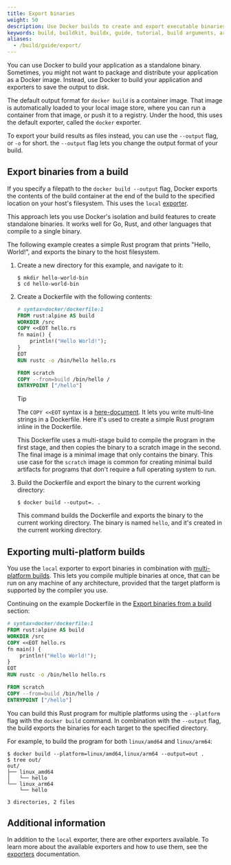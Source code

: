 ```yaml
---
title: Export binaries
weight: 50
description: Use Docker builds to create and export executable binaries.
keywords: build, buildkit, buildx, guide, tutorial, build arguments, arg
aliases:
  - /build/guide/export/
---
```


You can use Docker to build your application as a standalone binary. Sometimes,
you might not want to package and distribute your application as a Docker image.
Instead, use Docker to build your application and exporters to save the output
to disk.

The default output format for `docker build` is a container image. That image is
automatically loaded to your local image store, where you can run a container
from that image, or push it to a registry. Under the hood, this uses the default
exporter, called the `docker` exporter.

To export your build results as files instead, you can use the `--output` flag,
or `-o` for short. the `--output` flag lets you change the output format of
your build.

## Export binaries from a build

If you specify a filepath to the `docker build --output` flag, Docker exports
the contents of the build container at the end of the build to the specified
location on your host's filesystem. This uses the `local`
[exporter](/manuals/build/exporters/local-tar.md).

This approach lets you use Docker's isolation and build features to create
standalone binaries. It works well for Go, Rust, and other languages that
compile to a single binary.

The following example creates a simple Rust program that prints "Hello,
World!", and exports the binary to the host filesystem.

1. Create a new directory for this example, and navigate to it:

   ```console
   $ mkdir hello-world-bin
   $ cd hello-world-bin
   ```

2. Create a Dockerfile with the following contents:

   ```Dockerfile
   # syntax=docker/dockerfile:1
   FROM rust:alpine AS build
   WORKDIR /src
   COPY <<EOT hello.rs
   fn main() {
       println!("Hello World!");
   }
   EOT
   RUN rustc -o /bin/hello hello.rs
   
   FROM scratch
   COPY --from=build /bin/hello /
   ENTRYPOINT ["/hello"]
   ```

   > [!TIP]
   > The `COPY <<EOT` syntax is a [here-document](/reference/dockerfile.md#here-documents).
   > It lets you write multi-line strings in a Dockerfile. Here it's used to
   > create a simple Rust program inline in the Dockerfile.

   This Dockerfile uses a multi-stage build to compile the program in the first
   stage, and then copies the binary to a scratch image in the second. The
   final image is a minimal image that only contains the binary. This use case
   for the `scratch` image is common for creating minimal build artifacts for
   programs that don't require a full operating system to run.

3. Build the Dockerfile and export the binary to the current working directory:

   ```console
   $ docker build --output=. .
   ```

   This command builds the Dockerfile and exports the binary to the current
   working directory. The binary is named `hello`, and it's created in the
   current working directory.

## Exporting multi-platform builds

You use the `local` exporter to export binaries in combination with
[multi-platform builds](/manuals/build/building/multi-platform.md). This lets you
compile multiple binaries at once, that can be run on any machine of any
architecture, provided that the target platform is supported by the compiler
you use.

Continuing on the example Dockerfile in the
[Export binaries from a build](#export-binaries-from-a-build) section:

```dockerfile
# syntax=docker/dockerfile:1
FROM rust:alpine AS build
WORKDIR /src
COPY <<EOT hello.rs
fn main() {
    println!("Hello World!");
}
EOT
RUN rustc -o /bin/hello hello.rs

FROM scratch
COPY --from=build /bin/hello /
ENTRYPOINT ["/hello"]
```

You can build this Rust program for multiple platforms using the `--platform`
flag with the `docker build` command. In combination with the `--output` flag,
the build exports the binaries for each target to the specified directory.

For example, to build the program for both `linux/amd64` and `linux/arm64`:

```console
$ docker build --platform=linux/amd64,linux/arm64 --output=out .
$ tree out/
out/
├── linux_amd64
│   └── hello
└── linux_arm64
    └── hello

3 directories, 2 files
```

## Additional information

In addition to the `local` exporter, there are other exporters available. To
learn more about the available exporters and how to use them, see the
[exporters](/manuals/build/exporters/_index.md) documentation.
